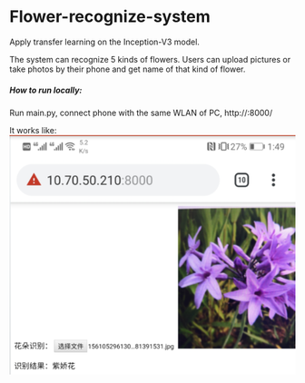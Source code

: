 # Flower-recognize-system
Apply transfer learning on the Inception-V3 model.

The system can recognize 5 kinds of flowers. Users can upload pictures or take photos by their phone and get name of that kind of flower.

##### How to run locally:
Run main.py, connect phone with the same WLAN of PC, http://<your ip>:8000/  

It works like:
![alt text](https://github.com/morningbreeze22/Flower-recognize-system/blob/main/pic/result1.png)


